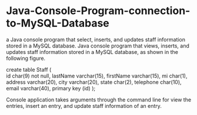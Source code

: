 # Java-Console-Program-connection-to-MySQL-Database
a Java console program that select, inserts, and updates staff information stored in a MySQL database.
Java console program that views, inserts, and updates staff information stored in a MySQL database, as shown in the following figure. 

create table Staff (  
  id char(9) not null,
  lastName varchar(15),
  firstName varchar(15),
  mi char(1),
  address varchar(20),
  city varchar(20),
  state char(2),
  telephone char(10),
  email varchar(40),
  primary key (id)
);

Console application takes arguments through the command line for view the entries, insert an entry, and update staff information of an entry.
